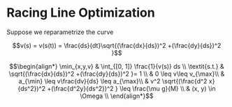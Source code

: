 # Racing Line Optimization

Suppose we reparametrize the curve

$$v(s) = v(s(t)) = \frac{ds}{dt}\sqrt{(\frac{dx}{ds})^2 +(\frac{dy}{ds})^2 }$$

$$\begin{align*} 
\min_{x,y,v} & \int_{[0, 1]} \frac{1}{v(s)} ds \\
\textit{s.t.} &  \sqrt{(\frac{dx}{ds})^2 +(\frac{dy}{ds})^2 }= 1 \\
& 0 \leq v\leq v_{\max}\\
& a_{\min} \leq v\frac{dv}{ds} \leq a_{\max}\\
& v^2 \sqrt{(\frac{d^2 x}{ds^2})^2 +(\frac{d^2y}{ds^2})^2 } \leq \frac{\mu g}{M} \\
& (x, y) \in \Omega \\
\end{align*}$$
